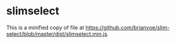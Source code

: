# slimselect
This is a minified copy of file at https://github.com/brianvoe/slim-select/blob/master/dist/slimselect.min.js.
